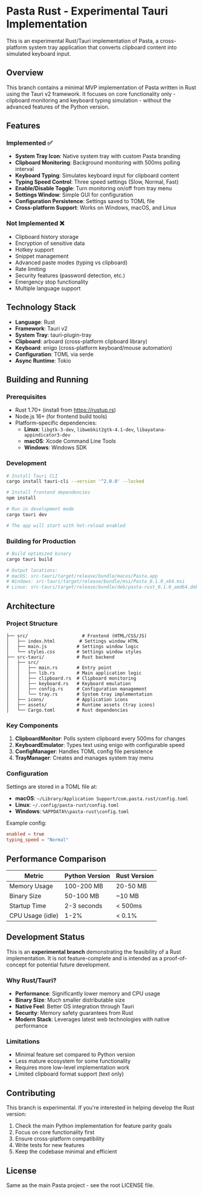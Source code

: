 # Pasta Rust - Experimental Tauri Implementation

This is an experimental Rust/Tauri implementation of Pasta, a cross-platform system tray application that converts clipboard content into simulated keyboard input.

## Overview

This branch contains a minimal MVP implementation of Pasta written in Rust using the Tauri v2 framework. It focuses on core functionality only - clipboard monitoring and keyboard typing simulation - without the advanced features of the Python version.

## Features

### Implemented ✅
- **System Tray Icon**: Native system tray with custom Pasta branding
- **Clipboard Monitoring**: Background monitoring with 500ms polling interval
- **Keyboard Typing**: Simulates keyboard input for clipboard content
- **Typing Speed Control**: Three speed settings (Slow, Normal, Fast)
- **Enable/Disable Toggle**: Turn monitoring on/off from tray menu
- **Settings Window**: Simple GUI for configuration
- **Configuration Persistence**: Settings saved to TOML file
- **Cross-platform Support**: Works on Windows, macOS, and Linux

### Not Implemented ❌
- Clipboard history storage
- Encryption of sensitive data
- Hotkey support
- Snippet management
- Advanced paste modes (typing vs clipboard)
- Rate limiting
- Security features (password detection, etc.)
- Emergency stop functionality
- Multiple language support

## Technology Stack

- **Language**: Rust
- **Framework**: Tauri v2
- **System Tray**: tauri-plugin-tray
- **Clipboard**: arboard (cross-platform clipboard library)
- **Keyboard**: enigo (cross-platform keyboard/mouse automation)
- **Configuration**: TOML via serde
- **Async Runtime**: Tokio

## Building and Running

### Prerequisites
- Rust 1.70+ (install from https://rustup.rs)
- Node.js 16+ (for frontend build tools)
- Platform-specific dependencies:
  - **Linux**: `libgtk-3-dev`, `libwebkit2gtk-4.1-dev`, `libayatana-appindicator3-dev`
  - **macOS**: Xcode Command Line Tools
  - **Windows**: Windows SDK

### Development
```bash
# Install Tauri CLI
cargo install tauri-cli --version '^2.0.0' --locked

# Install frontend dependencies
npm install

# Run in development mode
cargo tauri dev

# The app will start with hot-reload enabled
```

### Building for Production
```bash
# Build optimized binary
cargo tauri build

# Output locations:
# macOS: src-tauri/target/release/bundle/macos/Pasta.app
# Windows: src-tauri/target/release/bundle/msi/Pasta_0.1.0_x64.msi
# Linux: src-tauri/target/release/bundle/deb/pasta-rust_0.1.0_amd64.deb
```

## Architecture

### Project Structure
```
├── src/                    # Frontend (HTML/CSS/JS)
│   ├── index.html         # Settings window HTML
│   ├── main.js           # Settings window logic
│   └── styles.css        # Settings window styles
├── src-tauri/            # Rust backend
│   ├── src/
│   │   ├── main.rs       # Entry point
│   │   ├── lib.rs        # Main application logic
│   │   ├── clipboard.rs  # Clipboard monitoring
│   │   ├── keyboard.rs   # Keyboard emulation
│   │   ├── config.rs     # Configuration management
│   │   └── tray.rs       # System tray implementation
│   ├── icons/            # Application icons
│   ├── assets/           # Runtime assets (tray icons)
│   └── Cargo.toml        # Rust dependencies
```

### Key Components

1. **ClipboardMonitor**: Polls system clipboard every 500ms for changes
2. **KeyboardEmulator**: Types text using enigo with configurable speed
3. **ConfigManager**: Handles TOML config file persistence
4. **TrayManager**: Creates and manages system tray menu

### Configuration

Settings are stored in a TOML file at:
- **macOS**: `~/Library/Application Support/com.pasta.rust/config.toml`
- **Linux**: `~/.config/pasta-rust/config.toml`
- **Windows**: `%APPDATA%\pasta-rust\config.toml`

Example config:
```toml
enabled = true
typing_speed = "Normal"
```

## Performance Comparison

| Metric | Python Version | Rust Version |
|--------|---------------|--------------|
| Memory Usage | 100-200 MB | 20-50 MB |
| Binary Size | 50-100 MB | ~10 MB |
| Startup Time | 2-3 seconds | < 500ms |
| CPU Usage (idle) | 1-2% | < 0.1% |

## Development Status

This is an **experimental branch** demonstrating the feasibility of a Rust implementation. It is not feature-complete and is intended as a proof-of-concept for potential future development.

### Why Rust/Tauri?

- **Performance**: Significantly lower memory and CPU usage
- **Binary Size**: Much smaller distributable size
- **Native Feel**: Better OS integration through Tauri
- **Security**: Memory safety guarantees from Rust
- **Modern Stack**: Leverages latest web technologies with native performance

### Limitations

- Minimal feature set compared to Python version
- Less mature ecosystem for some functionality
- Requires more low-level implementation work
- Limited clipboard format support (text only)

## Contributing

This branch is experimental. If you're interested in helping develop the Rust version:

1. Check the main Python implementation for feature parity goals
2. Focus on core functionality first
3. Ensure cross-platform compatibility
4. Write tests for new features
5. Keep the codebase minimal and efficient

## License

Same as the main Pasta project - see the root LICENSE file.